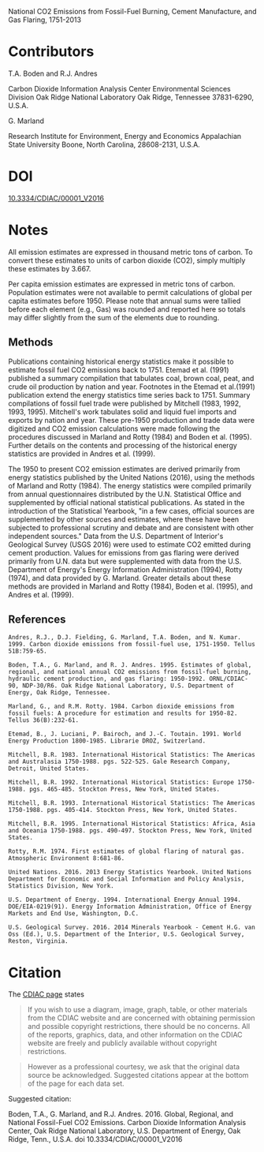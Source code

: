 National CO2 Emissions from Fossil-Fuel Burning, Cement Manufacture, and Gas
Flaring, 1751-2013

# Contributors

T.A. Boden and R.J. Andres

Carbon Dioxide Information Analysis Center
Environmental Sciences Division
Oak Ridge National Laboratory
Oak Ridge, Tennessee 37831-6290, U.S.A.

G. Marland

Research Institute for Environment, Energy and Economics
Appalachian State University
Boone, North Carolina, 28608-2131, U.S.A.

# DOI

[10.3334/CDIAC/00001_V2016](https://dx.doi.org/10.3334/CDIAC/00001_V2016)

# Notes

All emission estimates are expressed in thousand metric tons of carbon. To
convert these estimates to units of carbon dioxide (CO2), simply multiply
these estimates by 3.667.

Per capita emission estimates are expressed in metric tons of carbon.
Population estimates were not available to permit calculations of global per
capita estimates before 1950.  Please note that annual sums were tallied before
each element (e.g., Gas) was rounded and reported here so totals may differ
slightly from the sum of the elements due to rounding.

## Methods

Publications containing historical energy statistics make it possible to
estimate fossil fuel CO2 emissions back to 1751. Etemad et al. (1991)
published a summary compilation that tabulates coal, brown coal, peat, and
crude oil production by nation and year. Footnotes in the Etemad et al.(1991)
publication extend the energy statistics time series back to 1751. Summary
compilations of fossil fuel trade were published by Mitchell (1983, 1992, 1993,
1995). Mitchell's work tabulates solid and liquid fuel imports and exports by
nation and year. These pre-1950 production and trade data were digitized and
CO2 emission calculations were made following the procedures discussed in
Marland and Rotty (1984) and Boden et al. (1995). Further details on the
contents and processing of the historical energy statistics are provided in
Andres et al. (1999).

The 1950 to present CO2 emission estimates are derived primarily from energy
statistics published by the United Nations (2016), using the methods of Marland
and Rotty (1984). The energy statistics were compiled primarily from annual
questionnaires distributed by the U.N. Statistical Office and supplemented by
official national statistical publications. As stated in the introduction of
the Statistical Yearbook, "in a few cases, official sources are supplemented by
other sources and estimates, where these have been subjected to professional
scrutiny and debate and are consistent with other independent sources." Data
from the U.S. Department of Interior's Geological Survey (USGS 2016) were used
to estimate CO2 emitted during cement production. Values for emissions from gas
flaring were derived primarily from U.N. data but were supplemented with data
from the U.S. Department of Energy's Energy Information Administration (1994),
Rotty (1974), and data provided by G. Marland. Greater details about these
methods are provided in Marland and Rotty (1984), Boden et al. (1995), and
Andres et al. (1999).

## References

    Andres, R.J., D.J. Fielding, G. Marland, T.A. Boden, and N. Kumar. 1999. Carbon dioxide emissions from fossil-fuel use, 1751-1950. Tellus 51B:759-65.

    Boden, T.A., G. Marland, and R. J. Andres. 1995. Estimates of global, regional, and national annual CO2 emissions from fossil-fuel burning, hydraulic cement production, and gas flaring: 1950-1992. ORNL/CDIAC-90, NDP-30/R6. Oak Ridge National Laboratory, U.S. Department of Energy, Oak Ridge, Tennessee.

    Marland, G., and R.M. Rotty. 1984. Carbon dioxide emissions from fossil fuels: A procedure for estimation and results for 1950-82. Tellus 36(B):232-61.

    Etemad, B., J. Luciani, P. Bairoch, and J.-C. Toutain. 1991. World Energy Production 1800-1985. Librarie DROZ, Switzerland.

    Mitchell, B.R. 1983. International Historical Statistics: The Americas and Australasia 1750-1988. pgs. 522-525. Gale Research Company, Detroit, United States.

    Mitchell, B.R. 1992. International Historical Statistics: Europe 1750-1988. pgs. 465-485. Stockton Press, New York, United States.

    Mitchell, B.R. 1993. International Historical Statistics: The Americas 1750-1988. pgs. 405-414. Stockton Press, New York, United States.

    Mitchell, B.R. 1995. International Historical Statistics: Africa, Asia and Oceania 1750-1988. pgs. 490-497. Stockton Press, New York, United States.

    Rotty, R.M. 1974. First estimates of global flaring of natural gas. Atmospheric Environment 8:681-86.

    United Nations. 2016. 2013 Energy Statistics Yearbook. United Nations Department for Economic and Social Information and Policy Analysis, Statistics Division, New York.

    U.S. Department of Energy. 1994. International Energy Annual 1994. DOE/EIA-0219(91). Energy Information Administration, Office of Energy Markets and End Use, Washington, D.C.

    U.S. Geological Survey. 2016. 2014 Minerals Yearbook - Cement H.G. van Oss (Ed.), U.S. Department of the Interior, U.S. Geological Survey, Reston, Virginia.


# Citation

The [CDIAC page](http://cdiac.ornl.gov/permission.html) states

> If you wish to use a diagram, image, graph, table, or other materials from the CDIAC website and are concerned with obtaining permission and possible copyright restrictions, there should be no concerns. All of the reports, graphics, data, and other information on the CDIAC website are freely and publicly available without copyright restrictions.

> However as a professional courtesy, we ask that the original data source be acknowledged. Suggested citations appear at the bottom of the page for each data set.

Suggested citation:

Boden, T.A., G. Marland, and R.J. Andres. 2016. Global, Regional, and National Fossil-Fuel
CO2 Emissions. Carbon Dioxide Information Analysis Center, Oak Ridge National Laboratory,
U.S. Department of Energy, Oak Ridge, Tenn., U.S.A. doi 10.3334/CDIAC/00001_V2016
